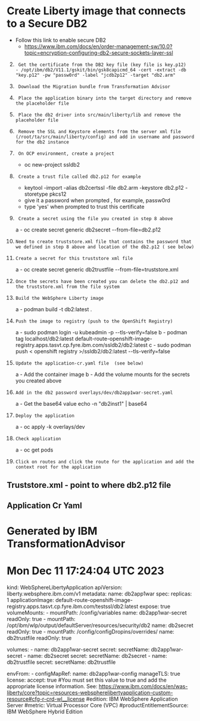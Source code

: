 # Create Liberty image that connects to a Secure DB2

- Follow this link to enable secure DB2
  -    https://www.ibm.com/docs/en/order-management-sw/10.0?topic=encryption-configuring-db2-secure-sockets-layer-ssl

2.      Get the certificate from the DB2 key file (key file is key.p12)
       - /opt/ibm/db2/V11.1/gskit/bin/gsk8capicmd_64 -cert -extract -db "key.p12" -pw "passw0rd" -label "jcdb2p12" -target "db2.arm"

3.      Download the Migration bundle from Transformation Advisor

4.      Place the application binary into the target directory and remove the placeholder file

5.      Place the db2 driver into src/main/liberty/lib and remove the placeholder file

6.      Remove the SSL and Keystore elements from the server xml file (/root/ta/src/main/liberty/config) and add in username and password for the db2 instance

7.      On OCP environment, create a project
      - oc new-project ssldb2

8.      Create a trust file called db2.p12 for example
      - keytool -import -alias db2certssl -file db2.arm -keystore db2.p12 -storetype pkcs12
      - give it a password when prompted , for example, passw0rd
      - type 'yes' when prompted to trust this certificate

9.      Create a secret using the file you created in step 8 above
      a - oc create secret generic db2secret --from-file=db2.p12

10.     Need to create truststore.xml file that contains the password that we defined in step 8 above and location of the db2.p12 ( see below)

11.     Create a secret for this truststore xml file
      a - oc create secret generic db2trustfile --from-file=truststore.xml

12.     Once the secrets have been created you can delete the db2.p12 and the truststore.xml from the file system

13.     Build the WebSphere Liberty image
      a - podman build -t db2:latest .

14.     Push the image to registry (push to the OpenShift Registry)
      a - sudo podman login -u kubeadmin -p <tokenID> <openshift registry>  --tls-verify=false
      b - podman tag localhost/db2:latest default-route-openshift-image-registry.apps.tasvt.cp.fyre.ibm.com/ssldb2/db2:latest
      c - sudo podman push < openshift registry >/ssldb2/db2:latest --tls-verify=false

15.     Update the application-cr.yaml file  (see below)
      a - Add the container image
      b - Add the volume mounts for the secrets you created above

16.     Add in the db2 password overlays/dev/db2app1war-secret.yaml
      a - Get the base64 value echo -n "db2inst1" | base64

17.     Deploy the application
      a - oc apply -k overlays/dev

18.     Check application
      a - oc get pods

19.     Click on routes and click the route for the application and add the context root for the application



Truststore.xml   - point to where db2.p12 file
-----------------------------------------------------------
<server description="Default Server">
 <ssl id="defaultSSLConfig" keyStoreRef="defaultKeyStore" trustStoreRef="defaultTrustStore" trustDefaultCerts="${SEC_TLS_TRUSTDEFAULTCERTS}"/>
 <keyStore id="defaultTrustStore" location="${server.output.dir}/resources/security/db2/db2.p12" type="PKCS12" password="passw0rd" />
 <variable name="SEC_TLS_TRUSTDEFAULTCERTS" defaultValue="true"/>
</server>

Application Cr Yaml
----------------------------------------

# Generated by IBM TransformationAdvisor
# Mon Dec 11 17:24:04 UTC 2023
kind: WebSphereLibertyApplication
apiVersion: liberty.websphere.ibm.com/v1
metadata:
  name: db2app1war
spec:
  replicas: 1
  applicationImage: default-route-openshift-image-registry.apps.tasvt.cp.fyre.ibm.com/testssl/db2:latest
  expose: true
  volumeMounts:
    - mountPath: /config/variables
      name: db2app1war-secret
      readOnly: true
    - mountPath: /opt/ibm/wlp/output/defaultServer/resources/security/db2
      name: db2secret
      readOnly: true
    - mountPath: /config/configDropins/overrides/
      name: db2trustfile
      readOnly: true


  volumes:
    - name: db2app1war-secret
      secret:
        secretName: db2app1war-secret
    - name: db2secret
      secret:
        secretName: db2secret
    - name: db2trustfile
      secret:
        secretName: db2trustfile


  envFrom:
    - configMapRef:
        name: db2app1war-config
  manageTLS: true
  license:
    accept: true #You must set this value to true and add the appropriate license information. See: https://www.ibm.com/docs/en/was-liberty/core?topic=resources-webspherelibertyapplication-custom-resource#cfg-r-crd-wl__license
    #edition: IBM WebSphere Application Server
    #metric: Virtual Processor Core (VPC)
    #productEntitlementSource: IBM WebSphere Hybrid Edition
